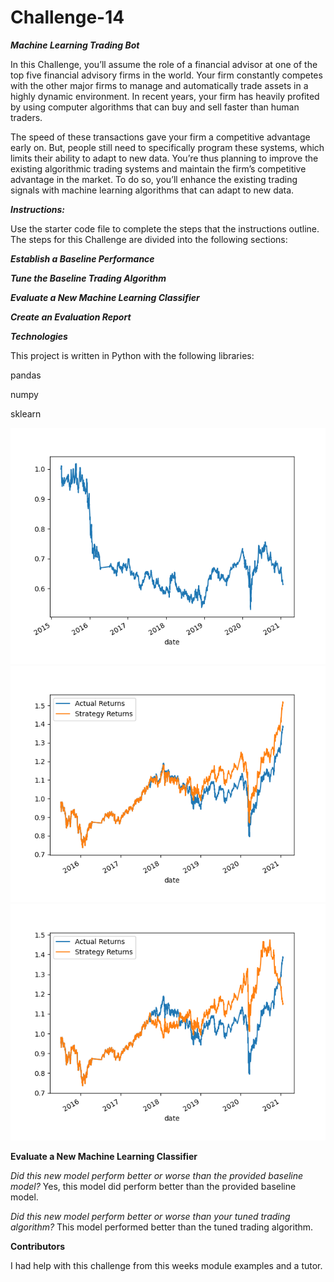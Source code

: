 # Challenge-14

***Machine Learning Trading Bot***

In this Challenge, you’ll assume the role of a financial advisor at one of the top five financial advisory firms in the world. Your firm constantly competes with the other major firms to manage and automatically trade assets in a highly dynamic environment. In recent years, your firm has heavily profited by using computer algorithms that can buy and sell faster than human traders.

The speed of these transactions gave your firm a competitive advantage early on. But, people still need to specifically program these systems, which limits their ability to adapt to new data. You’re thus planning to improve the existing algorithmic trading systems and maintain the firm’s competitive advantage in the market. To do so, you’ll enhance the existing trading signals with machine learning algorithms that can adapt to new data.

***Instructions:***

Use the starter code file to complete the steps that the instructions outline. The steps for this Challenge are divided into the following sections:

***Establish a Baseline Performance***

***Tune the Baseline Trading Algorithm***

***Evaluate a New Machine Learning Classifier***

***Create an Evaluation Report***



***Technologies***

This project is written in Python with the following libraries:

pandas

numpy

sklearn




![cumulative return plot ](my_plot2.png)
![cumulative return plot ](my_plot1.png)
![cumulative return plot, updated ](my_plot.png)




**Evaluate a New Machine Learning Classifier**

*Did this new model perform better or worse than the provided baseline model?*
Yes, this model did perform better than the provided baseline model.

*Did this new model perform better or worse than your tuned trading algorithm?*
This model performed better than the tuned trading algorithm.


**Contributors**

I had help with this challenge from this weeks module examples and a tutor.
